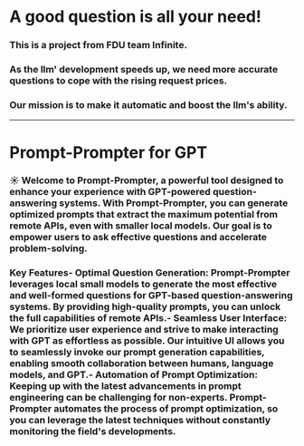 #  A good question is all your need!
### This is a project from FDU team Infinite.
### As the llm' development speeds up, we need more accurate questions to cope with the rising request prices.
### Our mission is to make it automatic and boost the llm's ability.
---
# Prompt-Prompter for GPT

### :sunny: Welcome to Prompt-Prompter, a powerful tool designed to enhance your experience with GPT-powered question-answering systems. With Prompt-Prompter, you can generate optimized prompts that extract the maximum potential from remote APIs, even with smaller local models. Our goal is to empower users to ask effective questions and accelerate problem-solving.
### Key Features- Optimal Question Generation: Prompt-Prompter leverages local small models to generate the most effective and well-formed questions for GPT-based question-answering systems. By providing high-quality prompts, you can unlock the full capabilities of remote APIs.- Seamless User Interface: We prioritize user experience and strive to make interacting with GPT as effortless as possible. Our intuitive UI allows you to seamlessly invoke our prompt generation capabilities, enabling smooth collaboration between humans, language models, and GPT.- Automation of Prompt Optimization: Keeping up with the latest advancements in prompt engineering can be challenging for non-experts. Prompt-Prompter automates the process of prompt optimization, so you can leverage the latest techniques without constantly monitoring the field's developments.
